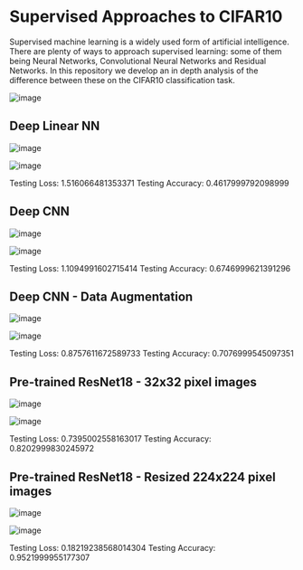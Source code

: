 # Supervised Approaches to CIFAR10
Supervised machine learning is a widely used form of artificial intelligence. There are plenty of ways to approach supervised learning: some of them being Neural Networks, Convolutional Neural Networks and Residual Networks. In this repository we develop an in depth analysis of the difference between these on the CIFAR10 classification task.

![image](https://github.com/M4mbo/Supervised_Approaches_to_CIFAR10/assets/115642529/e5f902d9-c636-4373-9431-8a50057a1218)

## Deep Linear NN

![image](https://github.com/m4mbo/supervised-cifar10/assets/115642529/39a2aaa6-af13-4751-87ee-d8a3582a4fd8)

![image](https://github.com/m4mbo/supervised-cifar10/assets/115642529/bc32060b-7f07-412c-a6e8-a8a13f8a9b17)


Testing Loss: 1.516066481353371
Testing Accuracy: 0.4617999792098999

## Deep CNN

![image](https://github.com/m4mbo/supervised-cifar10/assets/115642529/c92658cc-9af6-4e56-8329-4b9bcb5930cd)

![image](https://github.com/m4mbo/supervised-cifar10/assets/115642529/4719cee4-b118-4e50-a523-34c0304367fd)

Testing Loss: 1.1094991602715414
Testing Accuracy: 0.6746999621391296

## Deep CNN - Data Augmentation

![image](https://github.com/m4mbo/supervised-cifar10/assets/115642529/7f010f95-e31f-4fb8-bf7d-6c9240e9ce3c)

![image](https://github.com/m4mbo/supervised-cifar10/assets/115642529/6020b606-9952-489b-92b5-80fad29d2d9c)

Testing Loss: 0.8757611672589733
Testing Accuracy: 0.7076999545097351

## Pre-trained ResNet18 - 32x32 pixel images

![image](https://github.com/m4mbo/supervised-cifar10/assets/115642529/853ebebf-68a5-4d2f-952a-62616980d8e2)

![image](https://github.com/m4mbo/supervised-cifar10/assets/115642529/90ca2dd1-7b7e-4677-aba0-2ce14ae9b56d)

Testing Loss: 0.7395002558163017
Testing Accuracy: 0.8202999830245972

## Pre-trained ResNet18 - Resized 224x224 pixel images

![image](https://github.com/m4mbo/supervised-cifar10/assets/115642529/11d4d35a-303a-4dfc-ae15-8203dcd20922)

![image](https://github.com/m4mbo/supervised-cifar10/assets/115642529/9c25b281-e898-4b75-8d48-358ae367021c)

Testing Loss: 0.18219238568014304
Testing Accuracy: 0.9521999955177307




